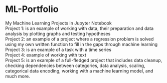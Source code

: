 # ML-Portfolio<br>
My Machine Learning Projects in Jupyter Notebook<br>
Project 1: is an example of working with data, their preparation and data analysis by plotting graphs and testing hypotheses<br>
Project 2: an example of a project where a regression problem is solved using my own written function to fill in the gaps through machine learning<br>
Project 3: is an example of a task with a time series<br>
Project 4: example of working with text <br>
Project 5: is an example of a full-fledged project that includes data cleanup, checking dependencies between categories, data analysis, scaling, categorical data encoding, working with a machine learning model, and much more.<br>
